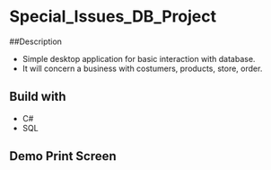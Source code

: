 # Special_Issues_DB_Project

##Description

* Simple desktop application for basic interaction with database.
* It will concern a business with costumers, products, store, order.

## Build with

* C#
* SQL


## Demo Print Screen

